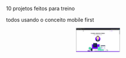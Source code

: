 10 projetos feitos para treino

todos usando o conceito mobile first

<div align="center">

<a href="https://hirook4.github.io/10projetos/portfolio/index.html" target="_blank"><img src="prints/print01.png" width="24%"></a>

</div>
